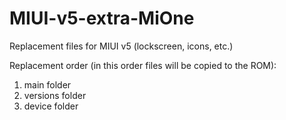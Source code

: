 MIUI-v5-extra-MiOne
=============

Replacement files for MIUI v5 (lockscreen, icons, etc.)

Replacement order (in this order files will be copied to the ROM):
1. main folder
2. versions folder
3. device folder